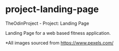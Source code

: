 # project-landing-page
TheOdinProject - Project: Landing Page

Landing Page for a web based fitness application.

*All images sourced from https://www.pexels.com/